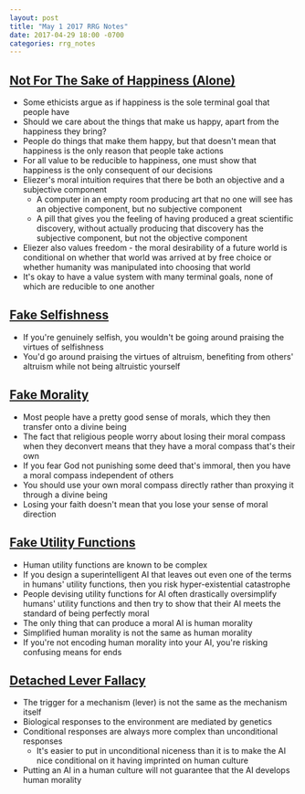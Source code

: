 ```yaml
---
layout: post
title: "May 1 2017 RRG Notes"
date: 2017-04-29 18:00 -0700
categories: rrg_notes
---
```


## [Not For The Sake of Happiness (Alone)](http://lesswrong.com/lw/lb/not_for_the_sake_of_happiness_alone/)
* Some ethicists argue as if happiness is the sole terminal goal that people have
* Should we care about the things that make us happy, apart from the happiness they bring?
* People do things that make them happy, but that doesn't mean that happiness is the only reason that people take actions
* For all value to be reducible to happiness, one must show that happiness is the only consequent of our decisions
* Eliezer's moral intuition requires that there be both an objective and a subjective component
	- A computer in an empty room producing art that no one will see has an objective component, but no subjective component
	- A pill that gives you the feeling of having produced a great scientific discovery, without actually producing that discovery has the subjective component, but not the objective component
* Eliezer also values freedom - the moral desirability of a future world is conditional on whether that world was arrived at by free choice or whether humanity was manipulated into choosing that world
* It's okay to have a value system with many terminal goals, none of which are reducible to one another

## [Fake Selfishness](http://lesswrong.com/lw/kx/fake_selfishness/)
* If you're genuinely selfish, you wouldn't be going around praising the virtues of selfishness
* You'd go around praising the virtues of altruism, benefiting from others' altruism while not being altruistic yourself

## [Fake Morality](http://lesswrong.com/lw/ky/fake_morality/)
* Most people have a pretty good sense of morals, which they then transfer onto a divine being
* The fact that religious people worry about losing their moral compass when they deconvert means that they have a moral compass that's their own
* If you fear God not punishing some deed that's immoral, then you have a moral compass independent of others
* You should use your own moral compass directly rather than proxying it through a divine being
* Losing your faith doesn't mean that you lose your sense of moral direction

## [Fake Utility Functions](http://lesswrong.com/lw/lq/fake_utility_functions/)
* Human utility functions are known to be complex
* If you design a superintelligent AI that leaves out even one of the terms in humans' utility functions, then you risk hyper-existential catastrophe
* People devising utility functions for AI often drastically oversimplify humans' utility functions and then try to show that their AI meets the standard of being perfectly moral
* The only thing that can produce a moral AI is human morality
* Simplified human morality is not the same as human morality
* If you're not encoding human morality into your AI, you're risking confusing means for ends

## [Detached Lever Fallacy](http://lesswrong.com/lw/sp/detached_lever_fallacy/)
* The trigger for a mechanism (lever) is not the same as the mechanism itself 
* Biological responses to the environment are mediated by genetics
* Conditional responses are always more complex than unconditional responses
	- It's easier to put in unconditional niceness than it is to make the AI nice conditional on it having imprinted on human culture
* Putting an AI in a human culture will not guarantee that the AI develops human morality